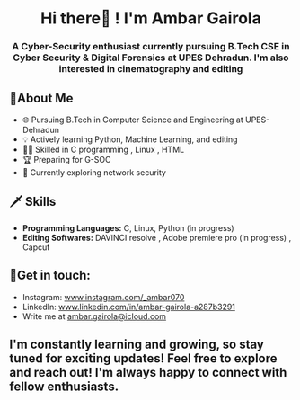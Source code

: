 ##

<h1 align="center">Hi there👋 ! I'm Ambar Gairola </h1>
<h3 align="center">A Cyber-Security enthusiast currently pursuing B.Tech CSE in Cyber Security & Digital Forensics at UPES Dehradun. I'm also interested in cinematography and editing
</h3>

## 🎨About Me

- 🌐 Pursuing B.Tech in Computer Science and Engineering at UPES-Dehradun
- 💡 Actively learning Python, Machine Learning, and editing 
- 🧑‍💻 Skilled in C programming , Linux , HTML
- 🏆 Preparing for G-SOC
- 📘 Currently exploring network security 

## 🗡️ Skills

- **Programming Languages:** C, Linux, Python (in progress) 
- **Editing Softwares:** DAVINCI resolve , Adobe premiere pro (in progress) , Capcut 

## 🤳Get in touch:

- Instagram: www.instagram.com/_ambar070
- LinkedIn: www.linkedin.com/in/ambar-gairola-a287b3291
- Write me at ambar.gairola@icloud.com 


## I'm constantly learning and growing, so stay tuned for exciting updates! Feel free to explore and reach out! I'm always happy to connect with fellow enthusiasts.

<!--
**Ambar-07/Ambar-07** is a ✨ _special_ ✨ repository because its `README.md` (this file) appears on your GitHub profile.

Here are some ideas to get you started:

- 🔭 I’m currently working on ...
- 🌱 I’m currently learning ...
- 👯 I’m looking to collaborate on ...
- 🤔 I’m looking for help with ...
- 💬 Ask me about ...
- 📫 How to reach me: ...
- 😄 Pronouns: ...
- ⚡ Fun fact: ...
-->
